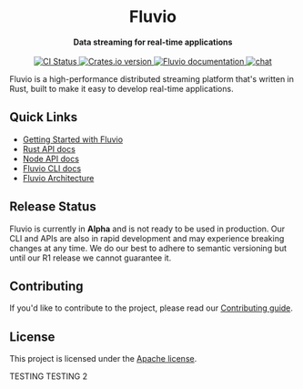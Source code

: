 <div align="center">
<h1>Fluvio</h1>
<strong>Data streaming for real-time applications</strong>

<br>
<br>

<div>
<!-- CI status -->
<a href="https://github.com/infinyon/fluvio/actions">
<img src="https://github.com/infinyon/fluvio/workflows/CI/badge.svg" alt="CI Status" />
</a>
<a href="https://crates.io/crates/fluvio">
<img src="https://img.shields.io/crates/v/fluvio?style=flat" alt="Crates.io version" />
</a>
<!-- docs.rs docs -->
<a href="https://docs.rs/fluvio">
<img src="https://docs.rs/fluvio/badge.svg" alt="Fluvio documentation" />
</a>

<a href="https://discordapp.com/invite/bBG2dTz">
<img src="https://img.shields.io/discord/695712741381636168.svg?logo=discord&style=flat" alt="chat" />
</a>
</div>
</div>

Fluvio is a high-performance distributed streaming platform that's written
in Rust, built to make it easy to develop real-time applications.

## Quick Links

- [Getting Started with Fluvio](https://www.fluvio.io/docs/getting-started/)
- [Rust API docs](https://docs.rs/fluvio)
- [Node API docs](https://infinyon.github.io/fluvio-client-node/)
- [Fluvio CLI docs](https://www.fluvio.io/docs/cli-reference/)
- [Fluvio Architecture](https://www.fluvio.io/docs/architecture/)

## Release Status

Fluvio is currently in **Alpha** and is not ready to be used in production.
Our CLI and APIs are also in rapid development and may experience breaking
changes at any time. We do our best to adhere to semantic versioning but
until our R1 release we cannot guarantee it.

## Contributing

If you'd like to contribute to the project, please read our
[Contributing guide](CONTRIBUTING.md).

## License

This project is licensed under the [Apache license](LICENSE).

TESTING
TESTING 2
